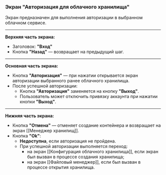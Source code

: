 ### Экран "Авторизация для облачного хранилища"

Экран предназначен для выполнения авторизации в выбранном облачном сервисе.

---

**Верхняя часть экрана:**
- Заголовок: **"Вход"**
- Кнопка **"Назад"** — возвращает на предыдущий шаг.

---

**Основная часть экрана:**

- Кнопка **"Авторизация"** — при нажатии открывается экран авторизации выбранного ранее облачного хранилища.
- После успешной авторизации:
  - Кнопка **"Авторизация"** заменяется на кнопку **"Выход"**.
  - Пользователь может отключить привязку аккаунта при нажатии кнопки **"Выход"**.

---

**Нижняя часть экрана:**

- Кнопка **"Отмена"** — отменяет создание контейнера и возвращает на экран [[Менеджер хранилищ]].
- Кнопка **"Ok"**:
  - **Недоступна**, если авторизация не пройдена.
  - При успешной авторизации выполняется переход:
    - на экран [[Конфигурация облачного хранилища]], если экран был вызван в процессе создания хранилища;
    - на экран [[Файловый менеджер]], если был вызван в процессе открытия хранилища.
